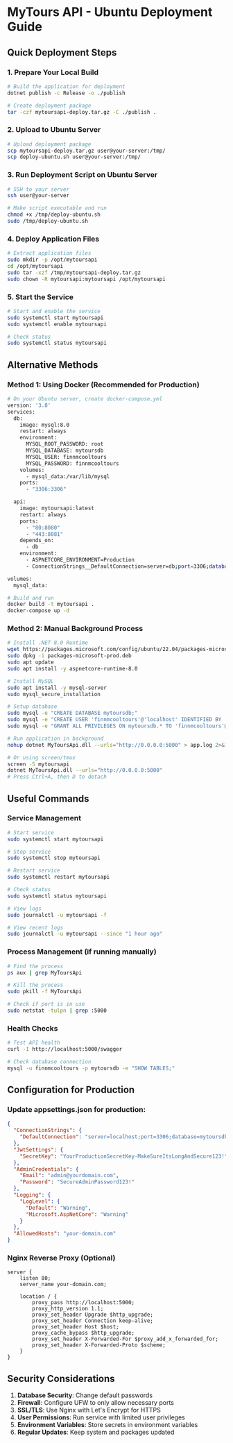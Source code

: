 # MyTours API - Ubuntu Deployment Guide

## Quick Deployment Steps

### 1. Prepare Your Local Build
```bash
# Build the application for deployment
dotnet publish -c Release -o ./publish

# Create deployment package
tar -czf mytoursapi-deploy.tar.gz -C ./publish .
```

### 2. Upload to Ubuntu Server
```bash
# Upload deployment package
scp mytoursapi-deploy.tar.gz user@your-server:/tmp/
scp deploy-ubuntu.sh user@your-server:/tmp/
```

### 3. Run Deployment Script on Ubuntu Server
```bash
# SSH to your server
ssh user@your-server

# Make script executable and run
chmod +x /tmp/deploy-ubuntu.sh
sudo /tmp/deploy-ubuntu.sh
```

### 4. Deploy Application Files
```bash
# Extract application files
sudo mkdir -p /opt/mytoursapi
cd /opt/mytoursapi
sudo tar -xzf /tmp/mytoursapi-deploy.tar.gz
sudo chown -R mytoursapi:mytoursapi /opt/mytoursapi
```

### 5. Start the Service
```bash
# Start and enable the service
sudo systemctl start mytoursapi
sudo systemctl enable mytoursapi

# Check status
sudo systemctl status mytoursapi
```

## Alternative Methods

### Method 1: Using Docker (Recommended for Production)

```bash
# On your Ubuntu server, create docker-compose.yml
version: '3.8'
services:
  db:
    image: mysql:8.0
    restart: always
    environment:
      MYSQL_ROOT_PASSWORD: root
      MYSQL_DATABASE: mytoursdb
      MYSQL_USER: finnmcooltours
      MYSQL_PASSWORD: finnmcooltours
    volumes:
      - mysql_data:/var/lib/mysql
    ports:
      - "3306:3306"

  api:
    image: mytoursapi:latest
    restart: always
    ports:
      - "80:8080"
      - "443:8081"
    depends_on:
      - db
    environment:
      - ASPNETCORE_ENVIRONMENT=Production
      - ConnectionStrings__DefaultConnection=server=db;port=3306;database=mytoursdb;user=finnmcooltours;password=finnmcooltours;

volumes:
  mysql_data:

# Build and run
docker build -t mytoursapi .
docker-compose up -d
```

### Method 2: Manual Background Process

```bash
# Install .NET 8.0 Runtime
wget https://packages.microsoft.com/config/ubuntu/22.04/packages-microsoft-prod.deb
sudo dpkg -i packages-microsoft-prod.deb
sudo apt update
sudo apt install -y aspnetcore-runtime-8.0

# Install MySQL
sudo apt install -y mysql-server
sudo mysql_secure_installation

# Setup database
sudo mysql -e "CREATE DATABASE mytoursdb;"
sudo mysql -e "CREATE USER 'finnmcooltours'@'localhost' IDENTIFIED BY 'finnmcooltours';"
sudo mysql -e "GRANT ALL PRIVILEGES ON mytoursdb.* TO 'finnmcooltours'@'localhost';"

# Run application in background
nohup dotnet MyToursApi.dll --urls="http://0.0.0.0:5000" > app.log 2>&1 &

# Or using screen/tmux
screen -S mytoursapi
dotnet MyToursApi.dll --urls="http://0.0.0.0:5000"
# Press Ctrl+A, then D to detach
```

## Useful Commands

### Service Management
```bash
# Start service
sudo systemctl start mytoursapi

# Stop service
sudo systemctl stop mytoursapi

# Restart service
sudo systemctl restart mytoursapi

# Check status
sudo systemctl status mytoursapi

# View logs
sudo journalctl -u mytoursapi -f

# View recent logs
sudo journalctl -u mytoursapi --since "1 hour ago"
```

### Process Management (if running manually)
```bash
# Find the process
ps aux | grep MyToursApi

# Kill the process
sudo pkill -f MyToursApi

# Check if port is in use
sudo netstat -tulpn | grep :5000
```

### Health Checks
```bash
# Test API health
curl -I http://localhost:5000/swagger

# Check database connection
mysql -u finnmcooltours -p mytoursdb -e "SHOW TABLES;"
```

## Configuration for Production

### Update appsettings.json for production:
```json
{
  "ConnectionStrings": {
    "DefaultConnection": "server=localhost;port=3306;database=mytoursdb;user=finnmcooltours;password=your-secure-password;"
  },
  "JwtSettings": {
    "SecretKey": "YourProductionSecretKey-MakeSureItsLongAndSecure123!"
  },
  "AdminCredentials": {
    "Email": "admin@yourdomain.com",
    "Password": "SecureAdminPassword123!"
  },
  "Logging": {
    "LogLevel": {
      "Default": "Warning",
      "Microsoft.AspNetCore": "Warning"
    }
  },
  "AllowedHosts": "your-domain.com"
}
```

### Nginx Reverse Proxy (Optional)
```nginx
server {
    listen 80;
    server_name your-domain.com;
    
    location / {
        proxy_pass http://localhost:5000;
        proxy_http_version 1.1;
        proxy_set_header Upgrade $http_upgrade;
        proxy_set_header Connection keep-alive;
        proxy_set_header Host $host;
        proxy_cache_bypass $http_upgrade;
        proxy_set_header X-Forwarded-For $proxy_add_x_forwarded_for;
        proxy_set_header X-Forwarded-Proto $scheme;
    }
}
```

## Security Considerations

1. **Database Security**: Change default passwords
2. **Firewall**: Configure UFW to only allow necessary ports
3. **SSL/TLS**: Use Nginx with Let's Encrypt for HTTPS
4. **User Permissions**: Run service with limited user privileges
5. **Environment Variables**: Store secrets in environment variables
6. **Regular Updates**: Keep system and packages updated
